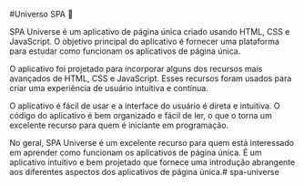 #Universo SPA 🌌


SPA Universe é um aplicativo de página única criado usando HTML, CSS e JavaScript. O objetivo principal do aplicativo é fornecer uma plataforma para estudar como funcionam os aplicativos de página única.

O aplicativo foi projetado para incorporar alguns dos recursos mais avançados de HTML, CSS e JavaScript. Esses recursos foram usados ​​para criar uma experiência de usuário intuitiva e contínua.

O aplicativo é fácil de usar e a interface do usuário é direta e intuitiva. O código do aplicativo é bem organizado e fácil de ler, o que o torna um excelente recurso para quem é iniciante em programação.

No geral, SPA Universe é um excelente recurso para quem está interessado em aprender como funcionam os aplicativos de página única. É um aplicativo intuitivo e bem projetado que fornece uma introdução abrangente aos diferentes aspectos dos aplicativos de página única.#   s p a - u n i v e r s e  
 